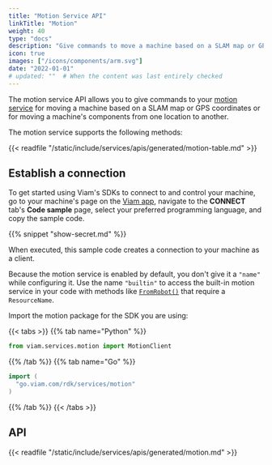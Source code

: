 ```yaml
---
title: "Motion Service API"
linkTitle: "Motion"
weight: 40
type: "docs"
description: "Give commands to move a machine based on a SLAM map or GPS coordinates or to move a machine's components form one location to another."
icon: true
images: ["/icons/components/arm.svg"]
date: "2022-01-01"
# updated: ""  # When the content was last entirely checked
---
```


The motion service API allows you to give commands to your [motion service](/services/motion/) for moving a machine based on a SLAM map or GPS coordinates or for moving a machine's components from one location to another.

The motion service supports the following methods:

{{< readfile "/static/include/services/apis/generated/motion-table.md" >}}

## Establish a connection

To get started using Viam's SDKs to connect to and control your machine, go to your machine's page on the [Viam app](https://app.viam.com), navigate to the **CONNECT** tab's **Code sample** page, select your preferred programming language, and copy the sample code.

{{% snippet "show-secret.md" %}}

When executed, this sample code creates a connection to your machine as a client.

Because the motion service is enabled by default, you don't give it a `"name"` while configuring it.
Use the name `"builtin"` to access the built-in motion service in your code with methods like [`FromRobot()`](/dev/reference/apis/services/motion/#fromrobot) that require a `ResourceName`.

Import the motion package for the SDK you are using:

{{< tabs >}}
{{% tab name="Python" %}}

```python
from viam.services.motion import MotionClient
```

{{% /tab %}}
{{% tab name="Go" %}}

```go
import (
  "go.viam.com/rdk/services/motion"
)
```

{{% /tab %}}
{{< /tabs >}}

## API

{{< readfile "/static/include/services/apis/generated/motion.md" >}}
